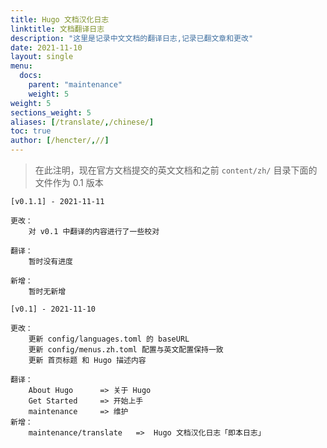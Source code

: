 ```yaml
---
title: Hugo 文档汉化日志
linktitle: 文档翻译日志
description: "这里是记录中文文档的翻译日志,记录已翻文章和更改"
date: 2021-11-10
layout: single
menu:
  docs:
    parent: "maintenance"
    weight: 5
weight: 5
sections_weight: 5
aliases: [/translate/,/chinese/]
toc: true
author: [/hencter/,//]
---
```


> 在此注明，现在官方文档提交的英文文档和之前 `content/zh/` 目录下面的文件作为 0.1 版本

<!--
## [<version>] - <date>

### <type>

* <desc>
* <desc>

### <type>

* <desc>
* <desc>

[<version>]: <version-diff-url>
-->

```log
[v0.1.1] - 2021-11-11

更改：
    对 v0.1 中翻译的内容进行了一些校对

翻译：
    暂时没有进度

新增：
    暂时无新增
```

```log
[v0.1] - 2021-11-10

更改：
    更新 config/languages.toml 的 baseURL
    更新 config/menus.zh.toml 配置与英文配置保持一致
    更新 首页标题 和 Hugo 描述内容

翻译：
    About Hugo      => 关于 Hugo
    Get Started     => 开始上手
    maintenance     => 维护
新增：
    maintenance/translate   =>  Hugo 文档汉化日志「即本日志」
    
```
